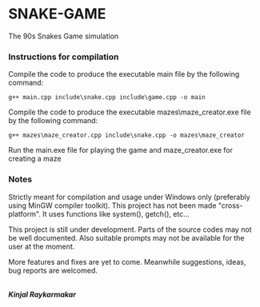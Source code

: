 # SNAKE-GAME
The 90s Snakes Game simulation

### Instructions for compilation
Compile the code to produce the executable main file by the following command:
````
g++ main.cpp include\snake.cpp include\game.cpp -o main
````
Compile the code to produce the executable mazes\maze_creator.exe file by the following command:
````
g++ mazes\maze_creator.cpp include\snake.cpp -o mazes\maze_creator
````
Run the main.exe file for playing the game and maze_creator.exe for creating a maze

### Notes
Strictly meant for compilation and usage under Windows only (preferably using MinGW compiler toolkit).
This project has not been made "cross-platform".
It uses functions like system(), getch(), etc...

This project is still under development. Parts of the source codes may not be well documented.
Also suitable prompts may not be available for the user at the moment.

More features and fixes are yet to come. Meanwhile suggestions, ideas, bug reports are welcomed.

<br>***Kinjal Raykarmakar***
